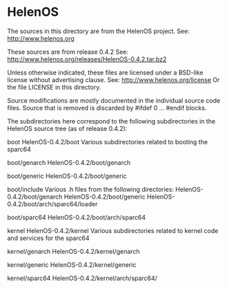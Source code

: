 HelenOS
=======

The sources in this directory are from the HelenOS project.
See: http://www.helenos.org

These sources are from release 0.4.2 
See: http://www.helenos.org/releases/HelenOS-0.4.2.tar.bz2

Unless otherwise indicated, these files are licensed under a BSD-like 
license without advertising clause.
See: http://www.helenos.org/license
Or the file LICENSE in this directory.

Source modifications are mostly documented in the individual source code files.
Source that is removed is discarded by #ifdef 0 ... #endif blocks.

The subdirectories here correspond to the following subdirectories in the 
HelenOS source tree (as of release 0.4.2):

boot
HelenOS-0.4.2/boot
Various subdirectories related to booting the sparc64

boot/genarch
HelenOS-0.4.2/boot/genarch

boot/generic
HelenOS-0.4.2/boot/generic

boot/include
Various .h files from the following directories:
  HelenOS-0.4.2/boot/genarch
  HelenOS-0.4.2/boot/generic
  HelenOS-0.4.2/boot/arch/sparc64/loader

boot/sparc64
HelenOS-0.4.2/boot/arch/sparc64

kernel
HelenOS-0.4.2/kernel
Various subdirectories related to kernel code and services for the sparc64

kernel/genarch
HelenOS-0.4.2/kernel/genarch

kernel/generic
HelenOS-0.4.2/kernel/generic

kernel/sparc64
HelenOS-0.4.2/kernel/arch/sparc64/

